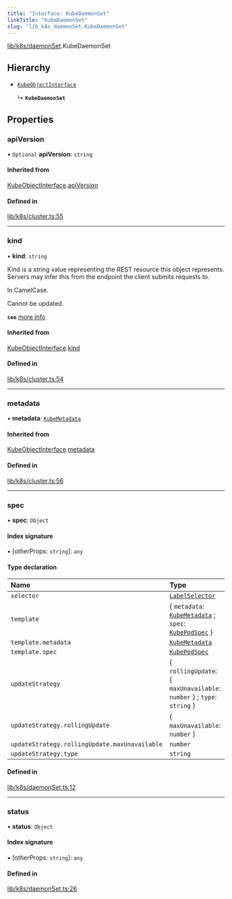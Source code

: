 ```yaml
---
title: "Interface: KubeDaemonSet"
linkTitle: "KubeDaemonSet"
slug: "lib_k8s_daemonSet.KubeDaemonSet"
---
```


[lib/k8s/daemonSet](../modules/lib_k8s_daemonSet.md).KubeDaemonSet

## Hierarchy

- [`KubeObjectInterface`](lib_k8s_cluster.KubeObjectInterface.md)

  ↳ **`KubeDaemonSet`**

## Properties

### apiVersion

• `Optional` **apiVersion**: `string`

#### Inherited from

[KubeObjectInterface](lib_k8s_cluster.KubeObjectInterface.md).[apiVersion](lib_k8s_cluster.KubeObjectInterface.md#apiversion)

#### Defined in

[lib/k8s/cluster.ts:55](https://github.com/headlamp-k8s/headlamp/blob/b0236780/frontend/src/lib/k8s/cluster.ts#L55)

___

### kind

• **kind**: `string`

Kind is a string value representing the REST resource this object represents.
Servers may infer this from the endpoint the client submits requests to.

In CamelCase.

Cannot be updated.

**`see`** [more info](https://git.k8s.io/community/contributors/devel/sig-architecture/api-conventions.md#types-kinds)

#### Inherited from

[KubeObjectInterface](lib_k8s_cluster.KubeObjectInterface.md).[kind](lib_k8s_cluster.KubeObjectInterface.md#kind)

#### Defined in

[lib/k8s/cluster.ts:54](https://github.com/headlamp-k8s/headlamp/blob/b0236780/frontend/src/lib/k8s/cluster.ts#L54)

___

### metadata

• **metadata**: [`KubeMetadata`](lib_k8s_cluster.KubeMetadata.md)

#### Inherited from

[KubeObjectInterface](lib_k8s_cluster.KubeObjectInterface.md).[metadata](lib_k8s_cluster.KubeObjectInterface.md#metadata)

#### Defined in

[lib/k8s/cluster.ts:56](https://github.com/headlamp-k8s/headlamp/blob/b0236780/frontend/src/lib/k8s/cluster.ts#L56)

___

### spec

• **spec**: `Object`

#### Index signature

▪ [otherProps: `string`]: `any`

#### Type declaration

| Name | Type |
| :------ | :------ |
| `selector` | [`LabelSelector`](lib_k8s_cluster.LabelSelector.md) |
| `template` | { `metadata`: [`KubeMetadata`](lib_k8s_cluster.KubeMetadata.md) ; `spec`: [`KubePodSpec`](lib_k8s_pod.KubePodSpec.md)  } |
| `template.metadata` | [`KubeMetadata`](lib_k8s_cluster.KubeMetadata.md) |
| `template.spec` | [`KubePodSpec`](lib_k8s_pod.KubePodSpec.md) |
| `updateStrategy` | { `rollingUpdate`: { `maxUnavailable`: `number`  } ; `type`: `string`  } |
| `updateStrategy.rollingUpdate` | { `maxUnavailable`: `number`  } |
| `updateStrategy.rollingUpdate.maxUnavailable` | `number` |
| `updateStrategy.type` | `string` |

#### Defined in

[lib/k8s/daemonSet.ts:12](https://github.com/headlamp-k8s/headlamp/blob/b0236780/frontend/src/lib/k8s/daemonSet.ts#L12)

___

### status

• **status**: `Object`

#### Index signature

▪ [otherProps: `string`]: `any`

#### Defined in

[lib/k8s/daemonSet.ts:26](https://github.com/headlamp-k8s/headlamp/blob/b0236780/frontend/src/lib/k8s/daemonSet.ts#L26)
